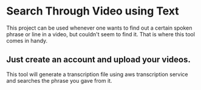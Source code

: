 # Search Through Video using Text

This project can be used whenever one wants to find out a certain spoken phrase or line in a video, but couldn't seem to find it. That is where this tool comes in handy.

## Just create an account and upload your videos. 

This tool will generate a transcription file using aws transcription service and searches the phrase you gave from it.
